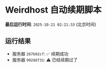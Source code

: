 # Weirdhost 自动续期脚本

**最后运行时间**: `2025-10-21 02:21:33` (北京时间)

## 运行结果

- 服务器 `267b92cf`: ✅ 续期成功
- 服务器 `992dd731`: ⚠️ 已经续期过了
